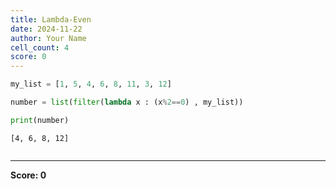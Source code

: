 ```yaml
---
title: Lambda-Even
date: 2024-11-22
author: Your Name
cell_count: 4
score: 0
---
```


```python
my_list = [1, 5, 4, 6, 8, 11, 3, 12]
```


```python
number = list(filter(lambda x : (x%2==0) , my_list))
```


```python
print(number)
```

    [4, 6, 8, 12]



```python

```


---
**Score: 0**
